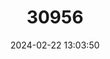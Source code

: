 ---
title: "30956"
category: "Quercus oglethorpensis"
draft: false
date: 2024-02-22 13:03:50
languages:
  English: ["Oglethorpe Oak"]
---